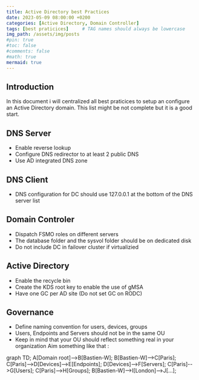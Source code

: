 ```yaml
---
title: Active Directory best Practices
date: 2023-05-09 08:00:00 +0200
categories: [Active Directory, Domain Controller]
tags: [best praticices]     # TAG names should always be lowercase
img_path: /assets/img/posts
#pin: true
#toc: false
#comments: false
#math: true
mermaid: true
---
```


## Introduction

In this document i will centralized all best praticices to setup an configure an Active Directory domain.
This list might be not complete but it is a good start.

## DNS Server

* Enable reverse lookup
* Configure DNS redirector to at least 2 public DNS
* Use AD integrated DNS zone

## DNS Client

* DNS configuration for DC should use 127.0.0.1 at the bottom of the DNS server list

## Domain Controler

* Dispatch FSMO roles on different servers
* The database folder and the sysvol folder should be on dedicated disk
* Do not include DC in failover cluster if virtualizied

## Active Directory

* Enable the recycle bin
* Create the KDS root key to enable the use of gMSA
* Have one GC per AD site (Do not set GC on RODC)

## Governance

* Define naming convention for users, devices, groups
* Users, Endpoints and Servers should not be in the same OU
* Keep in mind that your OU should reflect something real in your organization
Aim something like that :

<div class="mermaid">
graph TD;
    A[Domain root]-->B[Bastien-W];
    B[Bastien-W]-->C[Paris];
    C[Paris]-->D[Devices]-->E[Endpoints];
    D[Devices]-->F[Servers];
    C[Paris]-->G[Users];
    C[Paris]-->H[Groups];
    B[Bastien-W]-->I[London]-->J[...];
</div>
